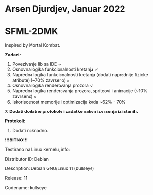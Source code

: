 
# Arsen Djurdjev, Januar 2022 #


# SFML-2DMK
Inspired by Mortal Kombat.

**Zadaci:**

1. Povezivanje lib sa IDE ✓
2. Osnovna logika funkcionalnosti kretanja ✓
3. Napredna logika funkcionalnosti kretanja (dodati naprednije fizicke atribute) (~70% zavrseno) 𐄂
4. Osnovna logika renderovanja prozora ✓
5. Napredna logika renderovanja prozora, spriteovi i animacije (~10% zavrseno) 𐄂
6. Iskoriscenost memorije i optimizacija koda ~62% - 70%
 
**7. Dodati dodatne protokole i zadatke nakon izvrsenja izlistanih.**


**Protokoli:**
1. Dodati naknadno.



**!!!BITNO!!!**

Testirano na Linux kernelu, info:

Distributor ID:	Debian

Description:	Debian GNU/Linux 11 (bullseye)

Release:	11

Codename:	bullseye

